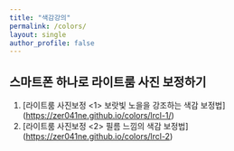 ```yaml
---
title: "색감강의"
permalink: /colors/
layout: single
author_profile: false
---
```


## 스마트폰 하나로 라이트룸 사진 보정하기

1. [라이트룸 사진보정 <1> 보랏빛 노을을 강조하는 색감 보정법] (https://zer041ne.github.io/colors/lrcl-1/)
2. [라이트룸 사진보정 <2> 필름 느낌의 색감 보정법] (https://zer041ne.github.io/colors/lrcl-2)